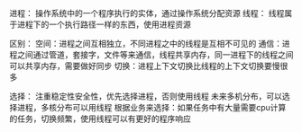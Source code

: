 进程：
  操作系统中的一个程序执行的实体，通过操作系统分配资源
线程：
  线程属于进程下的一个执行路径一样的东西，使用进程资源
  
区别：
  空间：进程之间互相独立，不同进程之中的线程是互相不可见的
  通信：进程之间通过管道，套接字，文件等来通信，线程共享内存，同一进程下的线程之间可以共享内存，需要做好同步
  切换：进程上下文切换比线程的上下文切换要慢很多
  
选择：
  注重稳定性安全性，优先选择进程，否则使用线程
  未来多机分布，可以选择进程，多核分布可以用线程
  根据业务来选择：如果任务中有大量需要cpu计算的任务，切换频繁，使用线程可以有更好的程序响应
